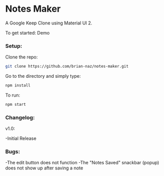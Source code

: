 # Notes Maker

A Google Keep Clone using Material UI 2.

To get started:
Demo

### Setup:

Clone the repo:
```bash
git clone https://github.com/brian-naz/notes-maker.git
```
Go to the directory and simply type:
```bash
npm install
```
To run:
```bash
npm start
```

### Changelog:

v1.0:

-Initial Release

### Bugs:

-The edit button does not function
-The "Notes Saved" snackbar (popup) does not show up after saving a note
